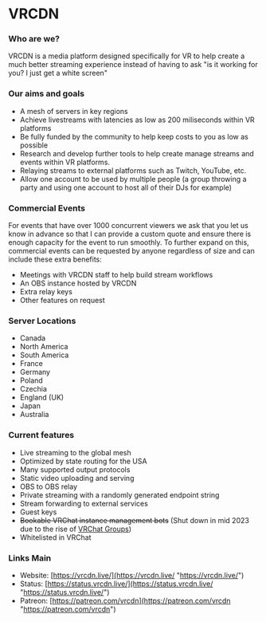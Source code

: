 # VRCDN

### Who are we?
VRCDN is a media platform designed specifically for VR to help create a much better streaming experience instead of having to ask "is it working for you? I just get a white screen"
    

### Our aims and goals
- A mesh of servers in key regions 
- Achieve livestreams with latencies as low as 200 miliseconds within VR platforms 
- Be fully funded by the community to help keep costs to you as low as possible
- Research and develop further tools to help create manage streams and events within VR platforms.
- Relaying streams to external platforms such as Twitch, YouTube, etc.
- Allow one account to be used by multiple people (a group throwing a party and using one account to host all of their DJs for example)

    
### Commercial Events
 For events that have over 1000 concurrent viewers we ask that you let us know in advance so that I can provide a custom quote and ensure there is enough capacity for the event to run smoothly. To further expand on this, commercial events can be requested by anyone regardless of size and can include these extra benefits: 
- Meetings with VRCDN staff to help build stream workflows
- An OBS instance hosted by VRCDN
- Extra relay keys
- Other features on request 
  
 ### Server Locations
- Canada
- North America
- South America
- France
- Germany
- Poland
- Czechia 
- England (UK)
- Japan
- Australia

### Current features 
- Live streaming to the global mesh
- Optimized by state routing for the USA
- Many supported output protocols
- Static video uploading and serving
- OBS to OBS relay
- Private streaming with a randomly generated endpoint string
- Stream forwarding to external services
- Guest keys
- ~~Bookable VRChat instance management bots~~ (Shut down in mid 2023 due to the rise of [VRChat Groups](https://hello.vrchat.com/blog/vrchat-groups))
- Whitelisted in VRChat

### Links Main
- Website: [https://vrcdn.live/](https://vrcdn.live/ "https://vrcdn.live/")
- Status: [https://status.vrcdn.live/](https://status.vrcdn.live/ "https://status.vrcdn.live/")
- Patreon: [https://patreon.com/vrcdn](https://patreon.com/vrcdn "https://patreon.com/vrcdn")
